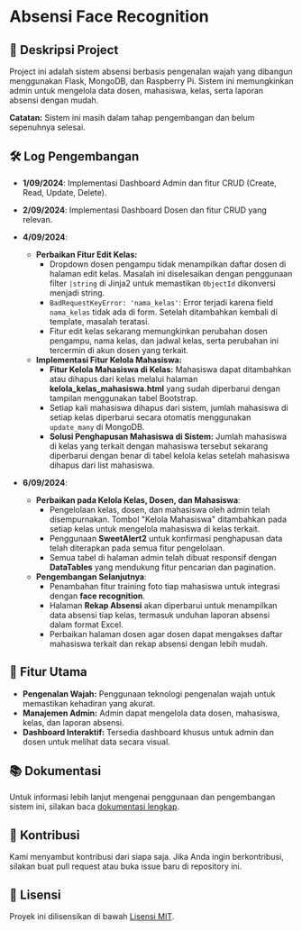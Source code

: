 # Absensi Face Recognition

## 📜 Deskripsi Project
Project ini adalah sistem absensi berbasis pengenalan wajah yang dibangun menggunakan Flask, MongoDB, dan Raspberry Pi. Sistem ini memungkinkan admin untuk mengelola data dosen, mahasiswa, kelas, serta laporan absensi dengan mudah.

**Catatan:** Sistem ini masih dalam tahap pengembangan dan belum sepenuhnya selesai.

## 🛠️ Log Pengembangan

- **1/09/2024**: Implementasi Dashboard Admin dan fitur CRUD (Create, Read, Update, Delete).
- **2/09/2024**: Implementasi Dashboard Dosen dan fitur CRUD yang relevan.
- **4/09/2024**: 
  - **Perbaikan Fitur Edit Kelas:**
    - Dropdown dosen pengampu tidak menampilkan daftar dosen di halaman edit kelas. Masalah ini diselesaikan dengan penggunaan filter `|string` di Jinja2 untuk memastikan `ObjectId` dikonversi menjadi string.
    - `BadRequestKeyError: 'nama_kelas'`: Error terjadi karena field `nama_kelas` tidak ada di form. Setelah ditambahkan kembali di template, masalah teratasi.
    - Fitur edit kelas sekarang memungkinkan perubahan dosen pengampu, nama kelas, dan jadwal kelas, serta perubahan ini tercermin di akun dosen yang terkait.
  - **Implementasi Fitur Kelola Mahasiswa:**
    - **Fitur Kelola Mahasiswa di Kelas:** Mahasiswa dapat ditambahkan atau dihapus dari kelas melalui halaman **kelola_kelas_mahasiswa.html** yang sudah diperbarui dengan tampilan menggunakan tabel Bootstrap.
    - Setiap kali mahasiswa dihapus dari sistem, jumlah mahasiswa di setiap kelas diperbarui secara otomatis menggunakan `update_many` di MongoDB.
    - **Solusi Penghapusan Mahasiswa di Sistem:** Jumlah mahasiswa di kelas yang terkait dengan mahasiswa tersebut sekarang diperbarui dengan benar di tabel kelola kelas setelah mahasiswa dihapus dari list mahasiswa.

- **6/09/2024**:
  - **Perbaikan pada Kelola Kelas, Dosen, dan Mahasiswa**:
    - Pengelolaan kelas, dosen, dan mahasiswa oleh admin telah disempurnakan. Tombol "Kelola Mahasiswa" ditambahkan pada setiap kelas untuk mengelola mahasiswa di kelas terkait.
    - Penggunaan **SweetAlert2** untuk konfirmasi penghapusan data telah diterapkan pada semua fitur pengelolaan.
    - Semua tabel di halaman admin telah dibuat responsif dengan **DataTables** yang mendukung fitur pencarian dan pagination.
  - **Pengembangan Selanjutnya**:
    - Penambahan fitur training foto tiap mahasiswa untuk integrasi dengan **face recognition**.
    - Halaman **Rekap Absensi** akan diperbarui untuk menampilkan data absensi tiap kelas, termasuk unduhan laporan absensi dalam format Excel.
    - Perbaikan halaman dosen agar dosen dapat mengakses daftar mahasiswa terkait dan rekap absensi dengan lebih mudah.

## 🎯 Fitur Utama
- **Pengenalan Wajah:** Penggunaan teknologi pengenalan wajah untuk memastikan kehadiran yang akurat.
- **Manajemen Admin:** Admin dapat mengelola data dosen, mahasiswa, kelas, dan laporan absensi.
- **Dashboard Interaktif:** Tersedia dashboard khusus untuk admin dan dosen untuk melihat data secara visual.

## 📚 Dokumentasi
Untuk informasi lebih lanjut mengenai penggunaan dan pengembangan sistem ini, silakan baca [dokumentasi lengkap](./docs/index.md).

## 💬 Kontribusi
Kami menyambut kontribusi dari siapa saja. Jika Anda ingin berkontribusi, silakan buat pull request atau buka issue baru di repository ini.

## 📝 Lisensi
Proyek ini dilisensikan di bawah [Lisensi MIT](LICENSE).
